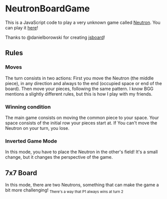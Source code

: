 # NeutronBoardGame
This is a JavaScript code to play a very unknown game called [Neutron](https://boardgamegeek.com/boardgame/6978/neutron).
You can play it [here](https://marcchacon.github.io/NeutronBoardGame/)!

Thanks to @danielborowski for creating [jsboard](https://github.com/danielborowski/jsboard)!

## Rules
### Moves
The turn consists in two actions: First you move the Neutron (the middle piece), in any direction and always to the end (occupied space or end of the board). Then move your pieces, following the same pattern.
I know BGG mentions a slightly different rules, but this is how I play with my friends.
### Winning condition
The main game consists on moving the common piece to your space. Your space consists of the initial row your pieces start at. If You can't move the Neutron on your turn, you lose.
### Inverted Game Mode
In this mode, you have to place the Neutron in the other's field! It's a small change, but it changes the perspective of the game.

## 7x7 Board
In this mode, there are two Neutrons, something that can make the game a bit more challenging!
<sub>There's a way that P1 always wins at turn 2